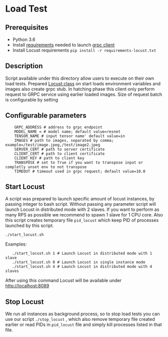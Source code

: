 # Load Test

## Prerequisites
* Python 3.6
* Install [requirements](../requirements.txt) needed to launch [grpc client](../README.md)
* Install Locust requirements ```pip install -r requirements-locust.txt```


## Description
Script available under this directory allow users to execute on their own load tests. Prepared [Locust class](image_locust.py)
on start loads environment variables and images also create grpc stub. In hatching phase this client only perform request to GRPC service using earlier loaded images. 
Size of request batch is configurable by setting

## Configurable parameters
````
    GRPC_ADDRESS # address to grpc endpoint
    MODEL_NAME = # model name; default value=resnet
    TENSOR_NAME # input tensor name' default value=in
    IMAGES # path to images, separated by comma; example=/test/image.jpeg,/test/image2.jpeg
    SERVER_CERT # path to server certificate
    CLIENT_CERT # path to client certificate
    CLIENT_KEY # path to client key
    TRANSPOSE # set to True if you want to transpose input or completly unset env to not transpose
    TIMEOUT # timeout used in grpc request; default value=10.0
````

## Start Locust

A script was prepared to launch specific amount of locust instances, by passing integer to bash script. 
Without passing any parameter script will launch Locust in distributed mode with 2 slaves.
If you want to perform as many RPS as possible we recommend to spawn 1 slave for 1 CPU core.
Also this script creates temporary file `pid_locust` which keep PID of processes launched by this script.

```./start_locust.sh```

Examples:
```
   ./start_locust.sh 1 # Launch Locust in distributed mode with 1 slave
   ./start_locust.sh 0 # Launch Locust in single instance mode
   ./start_locust.sh 4 # Launch Locust in distributed mode with 4 slaves
```

After using this command Locust will be available under [http://localhost:8089](http://localhost:8089)

## Stop Locust

We run all instances as background process, so to stop load tests you can use our script ```./stop_locust```
, which also remove temporary file created earlier or read PIDs in `pid_locust` file and simply kill processes listed in that file.
